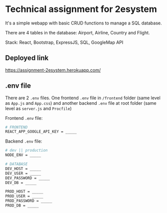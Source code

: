 # Technical assignment for 2esystem

It's a simple webapp with basic CRUD functions to manage a SQL database.

There are 4 tables in the database: Airport, Airline, Country and Flight.

Stack: React, Bootstrap, ExpressJS, SQL, GoogleMap API

## Deployed link

<https://assignment-2esystem.herokuapp.com/>

## .env file

There are 2 `.env` files. One frontend `.env` file in `/frontend` folder (same level as `App.js` and `App.css`) and another backend `.env` file at root folder (same level as `server.js` and `Procfile`)

Frontend `.env` file:

```bash
# FRONTEND
REACT_APP_GOOGLE_API_KEY = _____
```

Backend `.env` file:

```bash
# dev || production
NODE_ENV = _____

# DATABASE
DEV_HOST = _____
DEV_USER = _____
DEV_PASSWORD = _____
DEV_DB = _____

PROD_HOST = _____
PROD_USER = _____
PROD_PASSWORD = _____
PROD_DB = _____
```
